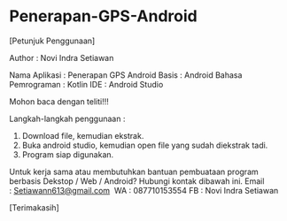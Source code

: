 # Penerapan-GPS-Android

[Petunjuk Penggunaan]

Author : Novi Indra Setiawan

Nama Aplikasi : Penerapan GPS Android
Basis : Android 
Bahasa Pemrograman : Kotlin 
IDE : Android Studio

Mohon baca dengan teliti!!!

Langkah-langkah penggunaan :
1. Download file, kemudian ekstrak.
2. Buka android studio, kemudian open file yang sudah diekstrak tadi.
3. Program siap digunakan.

Untuk kerja sama atau membutuhkan bantuan pembuataan program berbasis Dekstop / Web / Android? Hubungi kontak dibawah ini. Email : Setiawann613@gmail.com 
WA : 087710153554 
FB : Novi Indra Setiawan

[Terimakasih]
